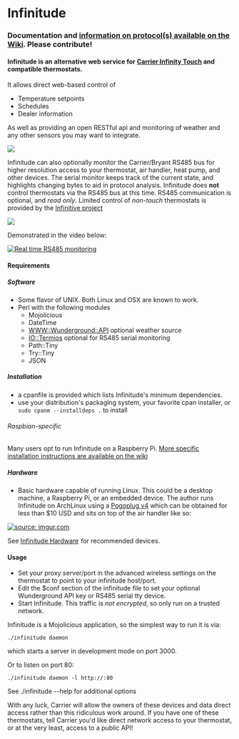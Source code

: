 # Infinitude

### Documentation and [information on protocol(s) available on the Wiki](https://github.com/nebulous/infinitude/wiki). Please contribute!

#### Infinitude is an alternative web service for [Carrier Infinity Touch](https://github.com/nebulous/infinitude/wiki/Infinity-touch) and compatible thermostats.

It allows direct web-based control of
  * Temperature setpoints
  * Schedules
  * Dealer information

As well as providing an open RESTful api and monitoring of weather and any other sensors you may want to integrate.

<img src="http://i.imgur.com/1LhLKbp.png" />


Infinitude can also optionally monitor the Carrier/Bryant RS485 bus for higher resolution access to your thermostat, air handler, heat pump, and other devices. The serial monitor keeps track of the current state, and highlights changing bytes to aid in protocol analysis. Infinitude does **not** control thermostats via the RS485 bus at this time. RS485 communication is optional, and _read only_. Limited control of _non-touch_ thermostats is provided by the [Infinitive project](https://github.com/acd/infinitive)

<img src="http://i.imgur.com/5Ge1zEM.png" />

Demonstrated in the video below:

[![Real time RS485 monitoring](http://img.youtube.com/vi/ybjCumDG_d8/0.jpg)](https://www.youtube.com/watch?v=ybjCumDG_d8)

#### Requirements

##### Software
 * Some flavor of UNIX. Both Linux and OSX are known to work.
 * Perl with the following modules
   * Mojolicious
   * DateTime
   * [WWW::Wunderground::API](https://metacpan.org/module/WWW::Wunderground::API) optional weather source
   * [IO::Termios](https://metacpan.org/module/IO::Termios) optional for RS485 serial monitoring
   * Path::Tiny
   * Try::Tiny
   * JSON
   
##### Installation
  * a cpanfile is provided which lists Infinitude's minimum dependencies.
  * use your distribution's packaging system, your favorite cpan installer, or `sudo cpanm --installdeps .` to install

###### Raspbian-specific
Many users opt to run Infinitude on a Raspberry Pi.
[More specific installation instructions are available on the wiki](https://github.com/nebulous/infinitude/wiki/Installing-Infinitude-on-Raspberry-PI-(raspbian))
 
##### Hardware
 * Basic hardware capable of running Linux. This could be a desktop machine, a Raspberry Pi, or an embedded device. The author runs Infinitude on ArchLinux using a [Pogoplug v4](http://www.amazon.com/Pogoplug-Series-4-Backup-Device/dp/B006I5MKZY/ref=sr_1_1?ie=UTF8&tag=sbhq-20&qid=1415825203&sr=8-1&keywords=pogoplug) which can be obtained for less than $10 USD and sits on top of the air handler like so:

<a href="http://imgur.com/a/bkcHX#1"><img src="http://i.imgur.com/IESJCCw.jpg" title="source: imgur.com" /></a>

See <a target="_blank" href="http://www.amazon.com/Infinitude-hardware/lm/R2G4T8HWC1AQDK/?_encoding=UTF8&camp=1789&creative=390957&linkCode=ur2&tag=sbec-20&linkId=THB3EP6RU76EIXOA">Infinitude Hardware</a><img src="https://ir-na.amazon-adsystem.com/e/ir?t=sbec-20&l=ur2&o=1" width="1" height="1" border="0" alt="" style="border:none !important; margin:0px !important;" /> for recommended devices.

#### Usage
 * Set your proxy server/port in the advanced wireless settings on the thermostat to point to your infinitude host/port. 
 * Edit the $conf section of the infinitude file to set your optional Wunderground API key or RS485 serial tty device.
 * Start Infinitude. This traffic is _not encrypted_, so only run on a trusted network.

Infinitude is a Mojolicious application, so the simplest way to run it is via:

    ./infinitude daemon

which starts a server in development mode on port 3000.

Or to listen on port 80:

    ./infinitude daemon -l http://:80

See ./infinitude <command> --help for additional options

With any luck, Carrier will allow the owners of these devices and data direct access rather
than this ridiculous work around. If you have one of these thermostats, tell
Carrier you'd like direct network access to your thermostat, or at the very
least, access to a public API!
